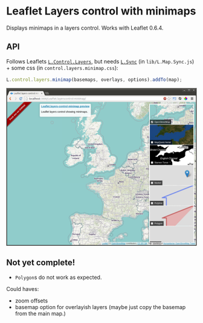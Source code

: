 # Leaflet Layers control with minimaps

Displays minimaps in a layers control. Works with Leaflet 0.6.4.

## API

Follows Leaflets [`L.Control.Layers`](http://leafletjs.com/reference.html#control-layers), but needs [`L.Sync`](https://github.com/turban/Leaflet.Sync) (in `lib/L.Map.Sync.js`) + some css (in `control.layers.minimap.css`):

```JavaScript
L.control.layers.minimap(basemaps, overlays, options).addTo(map);
```

![Screenshot](screenshot.png)

## Not yet complete!

 - `Polygon`s do not work as expected.

Could haves:

 - zoom offsets
 - basemap option for overlayish layers (maybe just copy the basemap from the main map.)